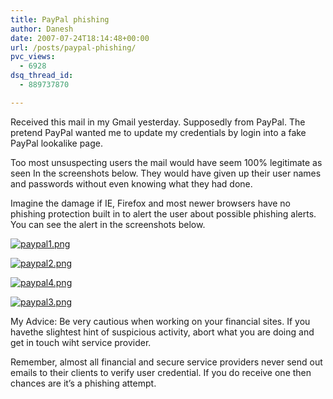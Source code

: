 ```yaml
---
title: PayPal phishing
author: Danesh
date: 2007-07-24T18:14:48+00:00
url: /posts/paypal-phishing/
pvc_views:
  - 6928
dsq_thread_id:
  - 889737870

---
```

Received this mail in my Gmail yesterday. Supposedly from PayPal. The pretend PayPal wanted me to update my credentials by login into a fake PayPal lookalike page.

Too most unsuspecting users the mail would have seem 100% legitimate as seen In the screenshots below. They would have given up their user names and passwords without even knowing what they had done.

Imagine the damage if IE, Firefox and most newer browsers have no phishing protection built in to alert the user about possible phishing alerts. You can see the alert in the screenshots below.

[![paypal1.png][1]][2]

[![paypal2.png][3]][4]

[![paypal4.png][5]][6]

[![paypal3.png][7]][8]

My Advice: Be very cautious when working on your financial sites. If you havethe slightest hint of suspicious activity, abort what you are doing and get in touch wiht service provider.

Remember, almost all financial and secure service providers never send out emails to their clients to verify user credential. If you do receive one then chances are it&#8217;s a phishing attempt.

 [1]: /wp-content/uploads/2007/07/paypal1.thumbnail.png
 [2]: /wp-content/uploads/2007/07/paypal1.png "paypal1.png"
 [3]: /wp-content/uploads/2007/07/paypal2.thumbnail.png
 [4]: /wp-content/uploads/2007/07/paypal2.png "paypal2.png"
 [5]: /wp-content/uploads/2007/07/paypal4.thumbnail.png
 [6]: /wp-content/uploads/2007/07/paypal4.png "paypal4.png"
 [7]: /wp-content/uploads/2007/07/paypal3.thumbnail.png
 [8]: /wp-content/uploads/2007/07/paypal3.png "paypal3.png"